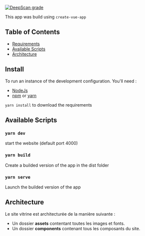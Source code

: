[![DeepScan grade](https://deepscan.io/api/projects/2273/branches/13787/badge/grade.svg)](https://deepscan.io/dashboard#view=project&pid=2273&bid=13787)

This app was build using `create-vue-app`

## Table of Contents
- [Requirements](#install)
- [Available Scripts](#available-scripts)
- [Architecture](#Architecture)

## Install

To run an instance of the development configuration.
You'll need :

- [NodeJs](https://nodejs.org/en/)
- [npm](https://www.npmjs.com/get-npm) or [yarn](https://yarnpkg.com/lang/en/docs/install/#windows-stable)

`yarn install` to download the requirements

## Available Scripts

### `yarn dev`
start the website (default port 4000)

### `yarn build`
Create a builded version of the app in the dist folder

### `yarn serve`
Launch the builded version of the app

## Architecture

Le site vitrine est architecturée de la manière suivante :

* Un dossier __assets__ contentant toutes les images et fonts.
* Un dossier __components__ contenant tous les composants du site.
